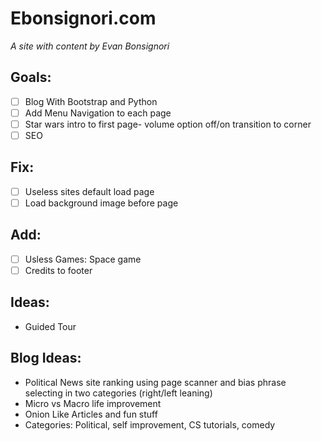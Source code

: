 # Ebonsignori.com 
*A site with content by Evan Bonsignori*

## Goals:
- [ ] Blog With Bootstrap and Python
- [ ] Add Menu Navigation to each page
- [ ] Star wars intro to first page- volume option off/on transition to corner
- [ ] SEO

## Fix:
- [ ] Useless sites default load page
- [ ] Load background image before page

## Add:
- [ ] Usless Games: Space game
- [ ] Credits to footer

## Ideas:
- Guided Tour

## Blog Ideas:
- Political News site ranking using page scanner and bias phrase selecting in two categories (right/left leaning)
- Micro vs Macro life improvement
- Onion Like Articles and fun stuff
- Categories: Political, self improvement, CS tutorials, comedy 
